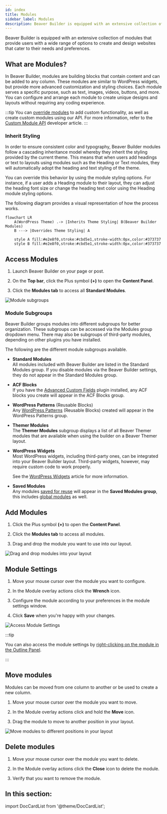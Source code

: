 ```yaml
---
id: index
title: Modules
sidebar_label: Modules
description: Beaver Builder is equipped with an extensive collection of modules that provide users with a wide range of options to create and design websites that cater to their needs and preferences.
---
```


<head>
  <body className="mermaid-module-diagram" />
</head>

Beaver Builder is equipped with an extensive collection of modules that provide users with a wide range of options to create and design websites that cater to their needs and preferences.

## What are Modules?

In Beaver Builder, modules are building blocks that contain content and can be added to any column. These modules are similar to WordPress widgets, but provide more advanced customization and styling choices. Each module serves a specific purpose, such as text, images, videos, buttons, and more. You can configure and arrange each module to create unique designs and layouts without requiring any coding experience.

:::tip
You can [override modules](/beaver-builder/developer/custom-modules/18-override-modules.md) to add custom functionality, as well as create custom modules using our API. For more information, refer to the [Custom Module API](/beaver-builder/developer/custom-modules/index.md) developer article.
:::

### Inherit Styling

In order to ensure consistent color and typography, Beaver Builder modules follow a cascading inheritance model whereby they inherit the styling provided by the current theme. This means that when users add headings or text to layouts using modules such as the Heading or Text modules, they will automatically adopt the heading and text styling of the theme.

You can override this behavior by using the module styling options. For instance, if a user adds a Heading module to their layout, they can adjust the heading font size or change the heading text color using the Heading module styling options.

The following diagram provides a visual representation of how the process works.

```mermaid
flowchart LR
    A(WordPress Theme) .-> |Inherits Theme Styling| B(Beaver Builder Modules)
    B ---> |Overrides Theme Styling| A

    style A fill:#e2e8f0,stroke:#cbd5e1,stroke-width:0px,color:#373737
    style B fill:#e2e8f0,stroke:#cbd5e1,stroke-width:0px,color:#373737
```

## Access Modules

1. Launch Beaver Builder on your page or post.

2. On the **Top bar**, click the Plus symbol **(+)** to open the **Content Panel**.

3. Click the **Modules tab** to access all **Standard Modules**.

![Module subgroups](/img/beaver-builder/modules--index--1.jpg)

### Module Subgroups

Beaver Builder groups modules into different subgroups for better organization. These subgroups can be accessed via the Modules group dropdown menu. There may also be subgroups of third-party modules, depending on other plugins you have installed.

The following are the different module subgroups available.

- **Standard Modules**  
  All modules included with Beaver Builder are listed in the Standard Modules group. If you disable modules via the Beaver Builder settings, they do not appear in the Standard Modules group.

- **ACF Blocks**  
  If you have the [Advanced Custom Fields](https://www.advancedcustomfields.com/) plugin installed, any ACF blocks you create will appear in the ACF Blocks group.

- **WordPress Patterns** (Reusable Blocks)  
  Any [WordPress Patterns](https://wordpress.org/support/article/reusable-blocks/) (Reusable Blocks) created will appear in the WordPress Patterns group.

- **Themer Modules**  
  The **Themer Modules** subgroup displays a list of all Beaver Themer modules that are available when using the builder on a Beaver Themer layout.

- **WordPress Widgets**  
  Most WordPress widgets, including third-party ones, can be integrated into your Beaver Builder layout. Third-party widgets, however, may require custom code to work properly.

  See the [WordPress Widgets](widgets.md) article for more information.

- **Saved Modules**  
  Any modules [saved for reuse](#saved-modules) will appear in the **Saved Modules group**, this includes [global modules](#global-saved-module) as well.

## Add Modules

1. Click the Plus symbol **(+)** to open the **Content Panel**.

2. Click the **Modules tab** to access all modules.

3. Drag and drop the module you want to use into our layout.

![Drag and drop modules into your layout](/img/beaver-builder/modules--index--2.jpg)

## Module Settings

1. Move your mouse cursor over the module you want to configure.

2. In the Module overlay actions click the **Wrench** <i className="fas fa-wrench"></i> icon.

3. Configure the module according to your preferences in the module settings window.

4. Click **Save** when you're happy with your changes.

![Access Module Settings](/img/beaver-builder/modules--index--3.jpg)

:::tip

You can also access the module settings by [right-clicking on the module in the Outline Panel](user-interface/outline-panel.md#right-click).

:::

## Move modules

Modules can be moved from one column to another or be used to create a new column.

1. Move your mouse cursor over the module you want to move.

2. In the Module overlay actions click and hold the **Move** <i className="fas fa-arrows-alt"></i> icon.

3. Drag the module to move to another position in your layout.

![Move modules to different positions in your layout](/img/beaver-builder/modules--index--4.jpg)

## Delete modules

1. Move your mouse cursor over the module you want to delete.

2. In the Module overlay actions click the **Close** <i className="fas fa-times"></i> icon to delete the module.

3. Verify that you want to remove the module.

## In this section:

import DocCardList from '@theme/DocCardList';

<DocCardList />
